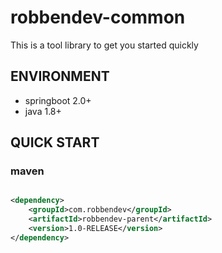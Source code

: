 # robbendev-common

This is a tool library to get you started quickly

## ENVIRONMENT

- springboot 2.0+
- java 1.8+

## QUICK START

### maven

```xml

<dependency>
    <groupId>com.robbendev</groupId>
    <artifactId>robbendev-parent</artifactId>
    <version>1.0-RELEASE</version>
</dependency>
```

